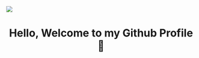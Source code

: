 <img src="https://user-images.githubusercontent.com/74038190/212750155-3ceddfbd-19d3-40a3-87af-8d329c8323c4.gif" align="center">
<h1 align="center">Hello, Welcome to my Github Profile 👋</h1>

